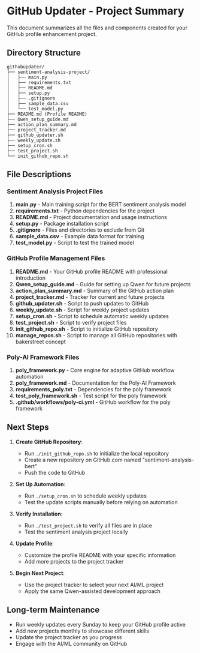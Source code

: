 # GitHub Updater - Project Summary

This document summarizes all the files and components created for your GitHub profile enhancement project.

## Directory Structure

```
githubupdater/
├── sentiment-analysis-project/
│   ├── main.py
│   ├── requirements.txt
│   ├── README.md
│   ├── setup.py
│   ├── .gitignore
│   ├── sample_data.csv
│   └── test_model.py
├── README.md (Profile README)
├── Qwen_setup_guide.md
├── action_plan_summary.md
├── project_tracker.md
├── github_updater.sh
├── weekly_update.sh
├── setup_cron.sh
├── test_project.sh
└── init_github_repo.sh
```

## File Descriptions

### Sentiment Analysis Project Files
1. **main.py** - Main training script for the BERT sentiment analysis model
2. **requirements.txt** - Python dependencies for the project
3. **README.md** - Project documentation and usage instructions
4. **setup.py** - Package installation script
5. **.gitignore** - Files and directories to exclude from Git
6. **sample_data.csv** - Example data format for training
7. **test_model.py** - Script to test the trained model

### GitHub Profile Management Files
1. **README.md** - Your GitHub profile README with professional introduction
2. **Qwen_setup_guide.md** - Guide for setting up Qwen for future projects
3. **action_plan_summary.md** - Summary of the GitHub action plan
4. **project_tracker.md** - Tracker for current and future projects
5. **github_updater.sh** - Script to push updates to GitHub
6. **weekly_update.sh** - Script for weekly project updates
7. **setup_cron.sh** - Script to schedule automatic weekly updates
8. **test_project.sh** - Script to verify project files
9. **init_github_repo.sh** - Script to initialize GitHub repository
10. **manage_repos.sh** - Script to manage all GitHub repositories with bakerstreet concept

### Poly-AI Framework Files
1. **poly_framework.py** - Core engine for adaptive GitHub workflow automation
2. **poly_framework.md** - Documentation for the Poly-AI Framework
3. **requirements_poly.txt** - Dependencies for the poly framework
4. **test_poly_framework.sh** - Test script for the poly framework
5. **.github/workflows/poly-ci.yml** - GitHub workflow for the poly framework

## Next Steps

1. **Create GitHub Repository**:
   - Run `./init_github_repo.sh` to initialize the local repository
   - Create a new repository on GitHub.com named "sentiment-analysis-bert"
   - Push the code to GitHub

2. **Set Up Automation**:
   - Run `./setup_cron.sh` to schedule weekly updates
   - Test the update scripts manually before relying on automation

3. **Verify Installation**:
   - Run `./test_project.sh` to verify all files are in place
   - Test the sentiment analysis project locally

4. **Update Profile**:
   - Customize the profile README with your specific information
   - Add more projects to the project tracker

5. **Begin Next Project**:
   - Use the project tracker to select your next AI/ML project
   - Apply the same Qwen-assisted development approach

## Long-term Maintenance

- Run weekly updates every Sunday to keep your GitHub profile active
- Add new projects monthly to showcase different skills
- Update the project tracker as you progress
- Engage with the AI/ML community on GitHub